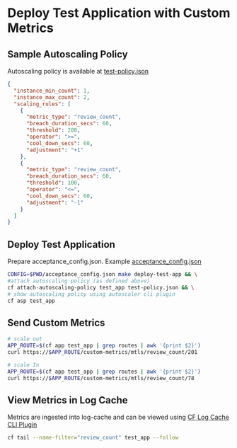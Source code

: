 # Deploy Test Application with Custom Metrics

## Sample Autoscaling Policy 

Autoscaling policy is available at [test-policy.json](example/test-policy.json)

```json
{
  "instance_min_count": 1,
  "instance_max_count": 2,
  "scaling_rules": [
    {
      "metric_type": "review_count",
      "breach_duration_secs": 60,
      "threshold": 200,
      "operator": ">=",
      "cool_down_secs": 60,
      "adjustment": "+1"
    },
    {
      "metric_type": "review_count",
      "breach_duration_secs": 60,
      "threshold": 100,
      "operator": "<=",
      "cool_down_secs": 60,
      "adjustment": "-1"
    }
  ]
}
```

## Deploy Test Application

Prepare acceptance_config.json. Example [acceptance_config.json](../../../example_config/acceptance_config.json)

```bash
CONFIG=$PWD/acceptance_config.json make deploy-test-app && \
#attach autoscaling policy (as defined above)
cf attach-autoscaling-policy test_app test-policy.json && \
# show autoscaling policy using autoscaler cli plugin
cf asp test_app
```

## Send Custom Metrics 

```bash
# scale out 
APP_ROUTE=$(cf app test_app | grep routes | awk '{print $2}')
curl https://$APP_ROUTE/custom-metrics/mtls/review_count/201

# scale In 
APP_ROUTE=$(cf app test_app | grep routes | awk '{print $2}')
curl https://$APP_ROUTE/custom-metrics/mtls/review_count/78
```


## View Metrics in Log Cache

Metrics are ingested into log-cache and can be viewed using [CF Log Cache CLI Plugin](https://github.com/cloudfoundry/log-cache-cli)

```bash
cf tail --name-filter="review_count" test_app --follow
```
